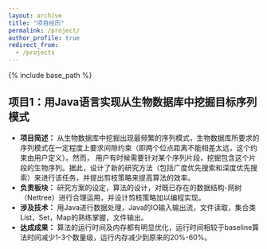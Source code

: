 ```yaml
---
layout: archive
title: "项目经历"
permalink: /project/
author_profile: true
redirect_from:
  - /projects
---
```


{% include base_path %}

## 项目1：用Java语言实现从生物数据库中挖掘目标序列模式
- **项目简述：** 从生物数据库中挖掘出现最频繁的序列模式，生物数据库所要求的序列模式在一定程度上要求间隙约束（即两个位点距离不能相差太远，这个约束由用户定义）。然而， 用户有时候需要针对某个序列片段，挖掘包含这个片段的生物序列。据此，设计了新的研究方法（包括广度优先搜索和深度优先搜索）来进行该任务，并提出剪枝策略来提高算法的效率。
- **负责板块：** 研究方案的设定，算法的设计，对既已存在的数据结构-网树（Nettree）进行合理运用，并设计剪枝策略加以编程实现。
- **涉及技术：** 用Java进行数据处理，Java的IO输入输出流，文件读取，集合类List，Set，Map的熟练掌握，文件输出。
- **达成成果：** 算法的运行时间及内存都有明显优化，运行时间相较于baseline算法时间减少1-3个数量级，运行内存减少到原来的20%-60%。
